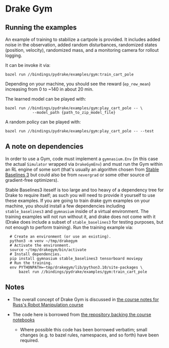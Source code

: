 Drake Gym
=========

Running the examples
--------------------

An example of training to stabilize a cartpole is provided.
It includes added noise in the observation, added random disturbances,
randomized states (position, velocity), randomized mass,
and a monitoring camera for rollout logging.

It can be invoke it via:

    bazel run //bindings/pydrake/examples/gym:train_cart_pole

Depending on your machine, you should see the reward (`ep_rew_mean`) increasing from 0 to ~140 in about 20 min.

The learned model can be played with:

    bazel run //bindings/pydrake/examples/gym:play_cart_pole -- \
                --model_path {path_to_zip_model_file}

A random policy can be played with:

    bazel run //bindings/pydrake/examples/gym:play_cart_pole -- --test


A note on dependencies
----------------------

In order to use a Gym, code must implement a `gymnasium.Env` (in this case the actual `Simulator` wrapped via `DrakeGymEnv`) and must run the Gym within an RL engine of some sort (that's usually an algorithm chosen from
[Stable Baselines 3](https://stable-baselines3.readthedocs.io/en/master/index.html) but could also be from `nevergrad` or some other source of gradient-free
optimizers).

Stable Baselines3 iteself is too large and too heavy of a dependency tree for Drake to require itself; as such you will need to provide it yourself to use these examples.  If you are going to train drake gym examples on your machine, you should install a few dependencies including `stable_baselines3` and `gymnasium` inside of a virtual environment. The training examples will not run without it, and drake does not come with it (Drake does include a subset of `stable_baselines3` for testing purposes, but not enough to perform training). Run the training example via:

      # Create an environment (or use an existing).
      python3 -m venv ~/tmp/drakegym
      # Activate the environment.
      source ~/tmp/drakegym/bin/activate
      # Install dependencies.
      pip install gymnasium stable_baselines3 tensorboard moviepy
      # Run the training.
      env PYTHONPATH=~tmp/drakegym/lib/python3.10/site-packages \
          bazel run //bindings/pydrake/examples/gym:train_cart_pole

Notes
-----

 * The overall concept of Drake Gym is discussed in
   [the course notes for Russ's Robot Manipulation course](https://manipulation.csail.mit.edu/rl.html#section1)

 * The code here is borrowed from
   [the repository backing the course notebooks](https://github.com/RussTedrake/manipulation/blob/f569cd653f35202416e865c42d6825eff9ef2691/manipulation/drake_gym.py)
   * Where possible this code has been borrowed verbatim; small changes (e.g.
     to bazel rules, namespaces, and so forth) have been required.
